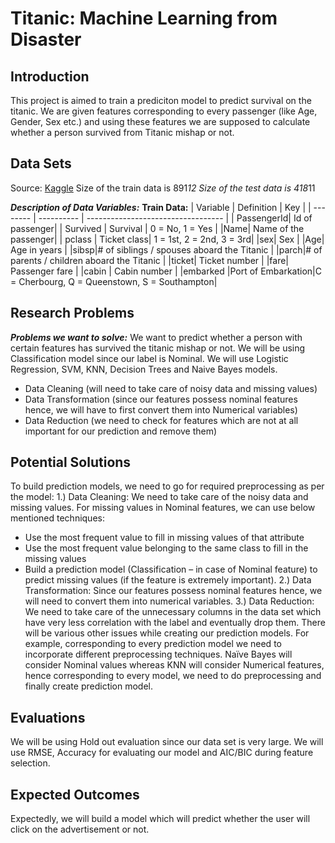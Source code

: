# Titanic: Machine Learning from Disaster

## Introduction
This project is aimed to train a prediciton model to predict survival on the titanic. We are given features corresponding to every passenger (like Age, Gender, Sex etc.) and using these features we are supposed to calculate whether a person survived from Titanic mishap or not.

## Data Sets
Source: [Kaggle](https://www.kaggle.com/c/titanic/overview)
Size of the train data is 891*12
Size of the test data is 418*11

***Description of Data Variables:***
**Train Data:**
| Variable | Definition |	         Key                       |
| -------- | ---------- | ---------------------------------- |
| PassengerId| Id of passenger|
| Survived | Survival	  |          0 = No, 1 = Yes           |
|Name| Name of the passenger|
| pclass	 | Ticket class|	           1 = 1st, 2 = 2nd, 3 = 3rd|
|sex|	      Sex	|
|Age|	      Age in years	|
|sibsp|# of siblings / spouses aboard the Titanic	|
|parch|# of parents / children aboard the Titanic	|
|ticket|	  Ticket number	|
|fare|	    Passenger fare	|
|cabin	|    Cabin number	|
|embarked	|Port of Embarkation|C = Cherbourg, Q = Queenstown, S = Southampton|

## Research Problems
***Problems we want to solve:***
We want to predict whether a person with certain features has survived the titanic mishap or not.
We will be using Classification model since our label is Nominal. We will use Logistic Regression, SVM, KNN, Decision Trees and Naive Bayes models.
- Data Cleaning (will need to take care of noisy data and missing values)
- Data Transformation (since our features possess nominal features hence, we will have to first
convert them into Numerical variables)
- Data Reduction (we need to check for features which are not at all important for our prediction
and remove them)

## Potential Solutions
To build prediction models, we need to go for required preprocessing as per the model:
1.) Data Cleaning: We need to take care of the noisy data and missing values. For missing values
in Nominal features, we can use below mentioned techniques:
- Use the most frequent value to fill in missing values of that attribute
- Use the most frequent value belonging to the same class to fill in the missing values
- Build a prediction model (Classification – in case of Nominal feature) to predict missing values
(if the feature is extremely important).
2.) Data Transformation: Since our features possess nominal features hence, we will need to
convert them into numerical variables.
3.) Data Reduction: We need to take care of the unnecessary columns in the data set which have
very less correlation with the label and eventually drop them.
There will be various other issues while creating our prediction models. For example,
corresponding to every prediction model we need to incorporate different preprocessing
techniques. Naïve Bayes will consider Nominal values whereas KNN will consider Numerical
features, hence corresponding to every model, we need to do preprocessing and finally create
prediction model.

## Evaluations
We will be using Hold out evaluation since our data set is very large. We will use RMSE, Accuracy
for evaluating our model and AIC/BIC during feature selection.

## Expected Outcomes
Expectedly, we will build a model which will predict whether the user will click on the
advertisement or not.
